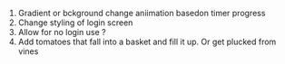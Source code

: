 1. Gradient or bckground change aniimation basedon timer progress
2. Change styling of login screen
3. Allow for no login use ?
4. Add tomatoes that fall into a basket and fill it up. Or get plucked from vines

